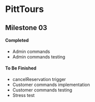 # PittTours

## Milestone 03

#### Completed
* Admin commands
* Admin commands testing

#### To Be Finished
* cancelReservation trigger
* Customer commands implementation
* Customer commands testing
* Stress test
